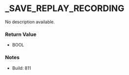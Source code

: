 # _SAVE_REPLAY_RECORDING

No description available.

### Return Value
* BOOL

### Notes
* Build: 811

